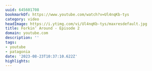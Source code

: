```yaml
---
uuid: 645601708
bookmarkOf: https://www.youtube.com/watch?v=Ul4nqKb-tys
category: video
headImage: https://i.ytimg.com/vi/Ul4nqKb-tys/maxresdefault.jpg
title: Forkin’ Around - Episode 2
domain: youtube.com
description: ''
tags:
- youtube
- patagonia
date: '2023-08-23T10:37:10.622Z'
highlights:
---
```



